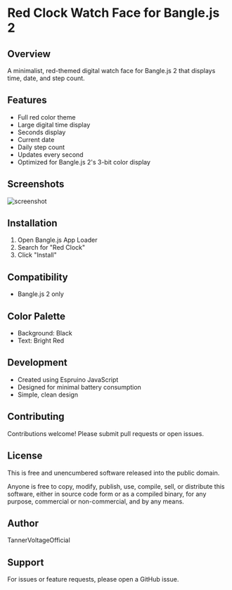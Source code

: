 # Red Clock Watch Face for Bangle.js 2

## Overview
A minimalist, red-themed digital watch face for Bangle.js 2 that displays time, date, and step count.

## Features
- Full red color theme
- Large digital time display
- Seconds display
- Current date
- Daily step count
- Updates every second
- Optimized for Bangle.js 2's 3-bit color display

## Screenshots
![screenshot](https://github.com/user-attachments/assets/60b66ebc-6d14-440e-b7d8-34e71e16e8fd)

## Installation
1. Open Bangle.js App Loader
2. Search for "Red Clock"
3. Click "Install"

## Compatibility
- Bangle.js 2 only

## Color Palette
- Background: Black
- Text: Bright Red

## Development
- Created using Espruino JavaScript
- Designed for minimal battery consumption
- Simple, clean design

## Contributing
Contributions welcome! Please submit pull requests or open issues.

## License
This is free and unencumbered software released into the public domain.

Anyone is free to copy, modify, publish, use, compile, sell, or
distribute this software, either in source code form or as a compiled
binary, for any purpose, commercial or non-commercial, and by any
means.

## Author
TannerVoltageOfficial

## Support
For issues or feature requests, please open a GitHub issue.
